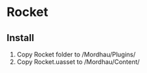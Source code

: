 # Rocket
 
## Install

1. Copy Rocket folder to /Mordhau/Plugins/
2. Copy Rocket.uasset to /Mordhau/Content/

## 
